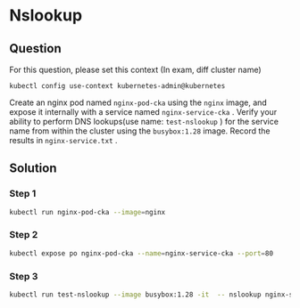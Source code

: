 # Nslookup

## Question
For this question, please set this context (In exam, diff cluster name)

```kubectl config use-context kubernetes-admin@kubernetes```

Create an nginx pod named ```nginx-pod-cka``` using the ```nginx``` image, and expose it internally with a service named ```nginx-service-cka``` . Verify your ability to perform DNS lookups(use name: ```test-nslookup``` ) for the service name from within the cluster using the ```busybox:1.28``` image. Record the results in ```nginx-service.txt``` .


## Solution
### Step 1
```bash
kubectl run nginx-pod-cka --image=nginx
```

### Step 2
```bash
kubectl expose po nginx-pod-cka --name=nginx-service-cka --port=80
```

### Step 3
```bash
kubectl run test-nslookup --image busybox:1.28 -it  -- nslookup nginx-service-cka > nginx-service.txt
```
